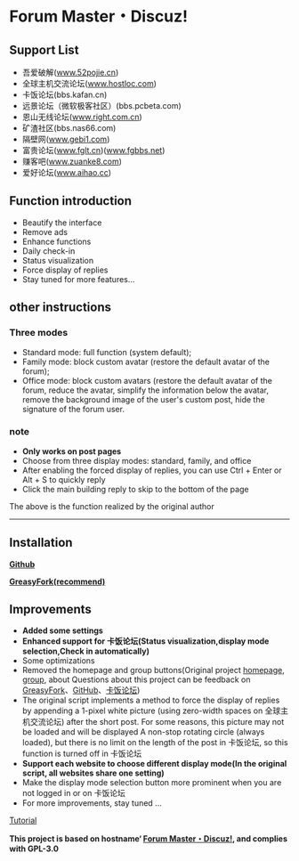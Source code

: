 # Forum Master・Discuz!
## Support List
- 吾爱破解(www.52pojie.cn)
- 全球主机交流论坛(www.hostloc.com)
- 卡饭论坛(bbs.kafan.cn)
- 远景论坛（微软极客社区）(bbs.pcbeta.com)
- 恩山无线论坛(www.right.com.cn)
- 矿渣社区(bbs.nas66.com)
- 隔壁网(www.gebi1.com)
- 富贵论坛(www.fglt.cn)(www.fgbbs.net)
- 赚客吧(www.zuanke8.com)
- 爱好论坛(www.aihao.cc)

## Function introduction
- Beautify the interface
- Remove ads
- Enhance functions
- Daily check-in
- Status visualization
- Force display of replies
- Stay tuned for more features...

## other instructions

### Three modes
- Standard mode: full function (system default);
- Family mode: block custom avatar (restore the default avatar of the forum);
- Office mode: block custom avatars (restore the default avatar of the forum, reduce the avatar, simplify the information below the avatar, remove the background image of the user's custom post, hide the signature of the forum user.

### note
- **Only works on post pages**
- Choose from three display modes: standard, family, and office
- After enabling the forced display of replies, you can use Ctrl + Enter or Alt + S to quickly reply
- Click the main building reply to skip to the bottom of the page

The above is the function realized by the original author

---

## Installation

**[Github](https://github.com/mxdh/Forum-Master-Discuz-)**

**[GreasyFork(recommend)](https://greasyfork.org/zh-CN/scripts/400489-forum-master-discuz)**

## Improvements
- **Added some settings**
- **Enhanced support for 卡饭论坛(Status visualization,display mode selection,Check in automatically)**
- Some optimizations
- Removed the homepage and group buttons(Original project [homepage](https://greasyfork.org/zh-CN/scripts/400250-forum-master-discuz), [group](https://t.me/joinchat/Bc2EjlPZ0aOwiA-Gn73xKA), about Questions about this project can be feedback on [GreasyFork](https://greasyfork.org/zh-CN/scripts/400489-forum-master-discuz/feedback)、[GitHub](https://github.com/mxdh/Forum-Master-Discuz-/issues)、[卡饭论坛](https://bbs.kafan.cn/thread-2178786-1-1.html))
- The original script implements a method to force the display of replies by appending a 1-pixel white picture (using zero-width spaces on 全球主机交流论坛) after the short post. For some reasons, this picture may not be loaded and will be displayed A non-stop rotating circle (always loaded), but there is no limit on the length of the post in 卡饭论坛, so this function is turned off in 卡饭论坛
- **Support each website to choose different display mode(In the original script, all websites share one setting)**
- Make the display mode selection button more prominent when you are not logged in or on 卡饭论坛
- For more improvements, stay tuned ...

[Tutorial](https://bbs.kafan.cn/thread-2178786-1-1.html)

**This project is based on hostname‘ [Forum Master・Discuz!](https://greasyfork.org/zh-CN/scripts/400250-forum-master-discuz), and complies with GPL-3.0**
